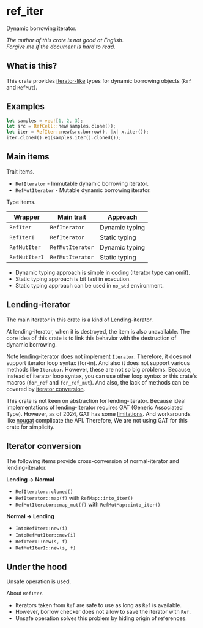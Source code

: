 ref_iter
===

Dynamic borrowing iterator.

*The author of this crate is not good at English.*  
*Forgive me if the document is hard to read.*

## What is this?

This crate provides [iterator-like](#lending-iterator) types
for dynamic borrowing objects (`Ref` and `RefMut`).

## Examples

```rust
let samples = vec![1, 2, 3];
let src = RefCell::new(samples.clone());
let iter = RefIter::new(src.borrow(), |x| x.iter());
iter.cloned().eq(samples.iter().cloned());
```

## Main items

Trait items.

* `RefIterator` - Immutable dynamic borrowing iterator.
* `RefMutIterator` - Mutable dynamic borrowing iterator.

Type items.

| Wrapper       | Main trait       | Approach       |
|---------------|------------------|----------------|
| `RefIter`     | `RefIterator`    | Dynamic typing |
| `RefIterI`    | `RefIterator`    | Static typing  |
| `RefMutIter`  | `RefMutIterator` | Dynamic typing |
| `RefMutIterI` | `RefMutIterator` | Static typing  |

* Dynamic typing approach is simple in coding (Iterator type can omit).
* Static typing approach is bit fast in execution.
* Static typing approach can be used in `no_std` environment.

## Lending-iterator

The main iterator in this crate is a kind of Lending-iterator.

At lending-iterator, when it is destroyed, the item is also unavailable.
The core idea of this crate is to link this behavior with the destruction
of dynamic borrowing.

Note lending-iterator does not implement [`Iterator`]. Therefore, it does
not support iterator loop syntax (for-in). And also it does not support
various methods like `Iterator`. However, these are not so big problems.
Because, instead of iterator loop syntax, you can use other loop syntax
or this crate's macros (`for_ref` and `for_ref_mut`). And also, the lack
of methods can be covered by [iterator conversion](#iterator-conversion).

This crate is not keen on abstraction for lending-iterator. Because ideal
implementations of lending-Iterator requires GAT (Generic Associated Type).
However, as of 2024, GAT has some [limitations][gat-issue]. And workarounds
like [nougat] complicate the API. Therefore, We are not using GAT for this
crate for simplicity.

[gat-issue]:https://blog.rust-lang.org/2022/10/28/gats-stabilization.html
[nougat]:https://crates.io/crates/nougat
[`Iterator`]:https://doc.rust-lang.org/stable/std/iter/trait.Iterator.html

## Iterator conversion

The following items provide cross-conversion of normal-iterator
and lending-iterator.

**Lending -> Normal**
* `RefIterator::cloned()`
* `RefIterator::map(f)` with `RefMap::into_iter()`
* `RefMutIterator::map_mut(f)` with `RefMutMap::into_iter()`

**Normal -> Lending**
* `IntoRefIter::new(i)`
* `IntoRefMutIter::new(i)`
* `RefIterI::new(s, f)`
* `RefMutIterI::new(s, f)`

## Under the hood

Unsafe operation is used.

About `RefIter`.

- Iterators taken from `Ref` are safe to use as long as `Ref` is available.
- However, borrow checker does not allow to save the iterator with `Ref`.
- Unsafe operation solves this problem by hiding origin of references.
